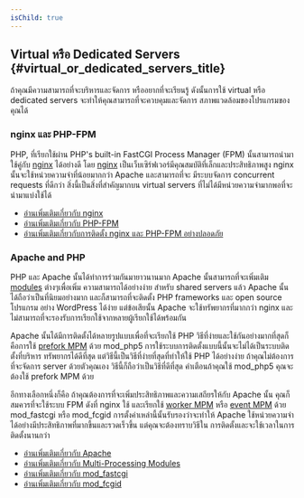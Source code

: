```yaml
---
isChild: true
---
```


## Virtual หรือ Dedicated Servers {#virtual_or_dedicated_servers_title}

ถ้าคุณมีความสามารถที่จะบริหารและจัดการ หรืออยากที่จะเรียนรู้ ดังนั้นการใช้ virtual หรือ dedicated servers จะทำให้คุณสามารถที่จะควบคุมและจัดการ
สภาพแวดล้อมของโปรแกรมของคุณได้

### nginx และ PHP-FPM

PHP, ที่เรียกใช้ผ่าน PHP's built-in FastCGI Process Manager (FPM) นั้นสามารถนำมาใช้คู่กับ [nginx](http://nginx.org) ได้อย่างดี โดย
[nginx](http://nginx.org) เป็นเว็บเซิร์ฟเวอร์มีคุณสมบัติที่เล็กและประสิทธิภาพสูง nginx นั้นจะใช้หน่วยความจำที่น้อยมากกว่า Apache และสามารถที่จะ
มีระบบจัดการ concurrent requests ที่ดีกว่า สิ่งนี้เป็นสิ่งที่สำคัญมากบน virtual servers ที่ไม่ได้มีหน่วยความจำมากพอที่จะนำมาแบ่งใช้ได้

* [อ่านเพิ่มเติมเกี่ยวกับ nginx](http://nginx.org)
* [อ่านเพิ่มเติมเกี่ยวกับ PHP-FPM](http://php.net/manual/en/install.fpm.php)
* [อ่านเพิ่มเติมเกี่ยวกับการติดตั้ง nginx และ PHP-FPM อย่างปลอดภัย](https://nealpoole.com/blog/2011/04/setting-up-php-fastcgi-and-nginx-dont-trust-the-tutorials-check-your-configuration/)

### Apache and PHP

PHP และ Apache นั้นได้ทำการร่วมกันมายาวนานมาก Apache นั้นสามารถที่จะเพิ่มเติม [modules](http://httpd.apache.org/docs/2.4/mod/) ต่างๆเพื่อเพิ่ม
ความสามารถได้อย่างง่าย สำหรับ shared servers แล้ว Apache นั้นได้ถือว่าเป็นที่นิยมอย่างมาก และก็สามารถที่จะติดตั้ง PHP frameworks และ open source โปรแกรม
อย่าง WordPress ได้ง่าย แต่ข้อเสียนั้น Apache จะใช้ทรัพยากรที่มากกว่า nginx และไม่สามารถที่จะรองรับการเรียกใช้จากหลายผู้เรียกใช้ได้พร้อมกัน

Apache นั้นได้มีการติดตั้งได้หลายรูปแบบเพื่อที่จะเรียกใช้ PHP วิธีที่ง่ายและใช้กันอย่างมากที่สุดก็คือการใช้
[prefork MPM](http://httpd.apache.org/docs/2.4/mod/prefork.html) ด้วย mod_php5 การใช้ระบบการติดตั้งแบบนี้นั้นจะไม่ได้เป็นระบบติดตั้งที่บริหาร
ทรัพยากรได้ดีที่สุด แต่วิธีนี้เป็นวิธีที่ง่ายที่สุดที่ทำให้ใช้ PHP ได้อย่างง่าย ถ้าคุณไม่ต้องการที่จะจัดการ server ด้วยตัวคุณเอง วิธีนี้ก็ถือว่าเป็นวิธีที่ดีที่สุด คำเตือนถ้าคุณใช้
mod_php5 คุณจะต้องใช้ prefork MPM ด้วย

อีกทางเลือกหนึ่งก็คือ ถ้าคุณต้องการที่จะเพิ่มประสิทธิภาพและความเสถียรให้กับ Apache นั้น คุณก็สมควรที่จะใช้ระบบ FPM ดังที่ nginx ใช้ และเรียกใช้
[worker MPM](http://httpd.apache.org/docs/2.4/mod/worker.html) หรือ [event MPM](http://httpd.apache.org/docs/2.4/mod/event.html)
ด้วย mod_fastcgi หรือ mod_fcgid การตั้งค่าเหล่านี้นั้นรับรองว่าจะทำให้ Apache ใช้หน่วยความจำได้อย่างมีประสิทธิภาพที่มากขึ้นและรวดเร็วขึ้น แต่คุณจะต้องทราบวิธีใน
การติดตั้งและจะใช้เวลาในการติดตั้งนานกว่า

* [อ่านเพิ่มเติมเกี่ยวกับ Apache](http://httpd.apache.org/)
* [อ่านเพิ่มเติมเกี่ยวกับ Multi-Processing Modules](http://httpd.apache.org/docs/2.4/mod/mpm_common.html)
* [อ่านเพิ่มเติมเกี่ยวกับ mod_fastcgi](http://www.fastcgi.com/mod_fastcgi/docs/mod_fastcgi.html)
* [อ่านเพิ่มเติมเกี่ยวกับ mod_fcgid](http://httpd.apache.org/mod_fcgid/)
